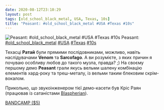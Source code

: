 ```yaml
---
date: 2020-08-12T23:10:29
layout: post
tags: [old_school_black_metal, USA, Texas, 10s]
title: "Peasant: #old_school_black_metal #USA #Texas #10s"
---
```

![Peasant: #old_school_black_metal #USA #Texas #10s](/assets/photos/photo_1037@12-08-2020_23-10-29.jpg)
Peasant: [#old_school_black_metal](/tags/#old_school_black_metal) [#USA](/tags/#USA) [#Texas](/tags/#Texas) [#10s](/tags/#10s)

Техасці **Ратай** були прямими послідовниками, можливо, навіть наслідувачами **Venom** та **Sarcofago**. А ви розумієте, з яких причин я почуваю особливу любов до такого музла, правда? ;) На своєму першому демо **Peasant** грали якусь вельми шалену комбінацію елементів хард-року та треш-металу, із вельми таким блековим скрім-вокалом.

Прикольно, що звукоінженером тієї демо-касети був Кріс Раян (працював із сатаністами [Blaspherian](https://t.me/vast_space_unexplored/3794)).

[BANDCAMP ($5)](https://peasanthtx.bandcamp.com/album/peasant-tape-demo)